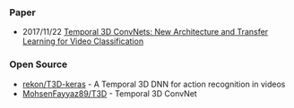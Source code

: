 


### Paper
- 2017/11/22 [Temporal 3D ConvNets: New Architecture and Transfer Learning for Video Classification](https://arxiv.org/pdf/1711.08200.pdf)


### Open Source
- [rekon/T3D-keras](https://github.com/rekon/T3D-keras) - A Temporal 3D DNN for action recognition in videos
- [MohsenFayyaz89/T3D](https://github.com/MohsenFayyaz89/T3D) - Temporal 3D ConvNet
